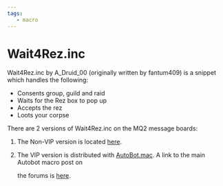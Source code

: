 ```yaml
---
tags:
   - macro
---
```

# Wait4Rez.inc

Wait4Rez.inc by A\_Druid\_00 (originally written by fantum409) is a snippet which handles the following:

* Consents group, guild and raid
* Waits for the Rez box to pop up
* Accepts the rez
* Loots your corpse

There are 2 versions of Wait4Rez.inc on the MQ2 message boards:

1. The Non-VIP version is located [here](https://macroquest.org/phpBB3/viewtopic.php?t=10119).
2. The VIP version is distributed with [AutoBot.mac](autobot.mac.md). A link to the main Autobot macro post on

   the forums is [here](https://macroquest.org/phpBB3/viewtopic.php?t=12712).


